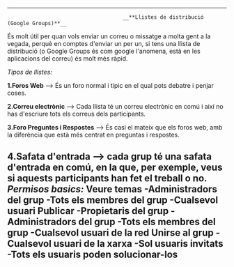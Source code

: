 ------------------------------------------------------------------------------------------------------------------------------------------
                                         __**Llistes de distribució (Google Groups)**__

És molt útil per quan vols enviar un correu o missatge a molta gent a la vegada, perquè en comptes d'enviar un per un, si tens una llista de distribució (o Google Groups és com google l'anomena, està en les aplicacions del correu) és molt més ràpid. 

*Tipos de llistes:*

**1.Foros Web** --> És un foro normal i típic en el qual pots debatre i penjar coses.

**2.Correu electrònic** --> Cada llista té un correu electrònic en comú i així no has d'escriure tots els correus dels participants.

**3.Foro Preguntes i Respostes** --> És casi el mateix que els foros web, amb la diferència que està més centrat en preguntas i respostes.

**4.Safata d'entrada** --> cada grup té una safata d'entrada en comú, en la que, per exemple, veus si aquests participants han fet el treball o no. 
*Permisos basics:*
**Veure temas**
       -Administradors del grup
       -Tots els membres del grup
       -Cualsevol usuari
**Publicar**
       -Propietaris del grup
       -Administradors del grup
       -Tots els membres del grup
       -Cualsevol usuari de la red
**Unirse al grup**
       -Cualsevol usuari de la xarxa
       -Sol usuaris invitats
       -Tots els usuaris poden solucionar-los
------------------------------------------------------------------------------------------------------------------------------------------
